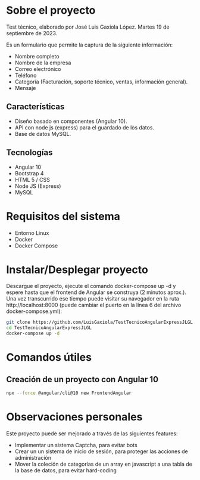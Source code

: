 # Sobre el proyecto
Test técnico, elaborado por José Luis Gaxiola López.
Martes 19 de septiembre de 2023.

Es un formulario que permite la captura de la siguiente información:
- Nombre completo
- Nombre de la empresa
- Correo electrónico
- Teléfono
- Categoría (Facturación, soporte técnico, ventas, información general).
- Mensaje

## Características
- Diseño basado en componentes (Angular 10).
- API con node js (express) para el guardado de los datos.
- Base de datos MySQL.

## Tecnologías
- Angular 10
- Bootstrap 4
- HTML 5 / CSS
- Node JS (Express)
- MySQL

# Requisitos del sistema
- Entorno Linux
- Docker
- Docker Compose

# Instalar/Desplegar proyecto
Descargue el proyecto, ejecute el comando docker-compose up -d y espere hasta que el frontend de Angular se construya (2 minutos aprox.). Una vez transcurrido ese tiempo puede visitar su navegador en la ruta http://localhost:8000 (puede cambiar el puerto en la línea 6 del archivo docker-compose.yml): 

```sh
git clone https://github.com/LuisGaxiola/TestTecnicoAngularExpressJLGL.git
cd TestTecnicoAngularExpressJLGL
docker-compose up -d
```

# Comandos útiles
## Creación de un proyecto con Angular 10
```sh
npx --force @angular/cli@10 new FrontendAngular
```

# Observaciones personales
Este proyecto puede ser mejorado a través de las siguientes features:

- Implementar un sistema Captcha, para evitar bots
- Crear un un sistema de inicio de sesión, para proteger las acciones de administración
- Mover la coleción de categorías de un array en javascript a una tabla de la base de datos, para evitar hard-coding